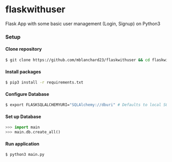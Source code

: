 # flaskwithuser

Flask App with some basic user management (Login, Signup) on Python3
### Setup

#### Clone repository

```bash
$ git clone https://github.com/mblanchard23/flaskwithuser && cd flaskwithuser
```

#### Install packages

```bash
$ pip3 install -r requirements.txt
```

#### Configure Database
```bash
$ export FLASKSQLALCHEMYURI="SQLAlchemy://dburi" # Defaults to local SQLite
```

#### Set up Database
```python
>>> import main
>>> main.db.create_all() 
```
#### Run application
```bash
$ python3 main.py
```
